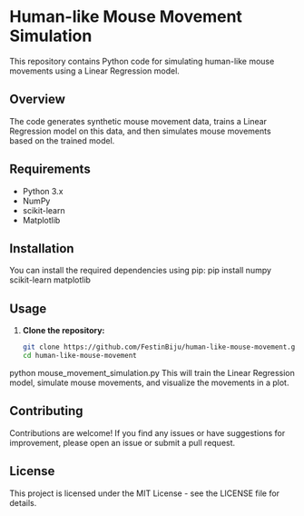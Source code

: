 # Human-like Mouse Movement Simulation

This repository contains Python code for simulating human-like mouse movements using a Linear Regression model.

## Overview

The code generates synthetic mouse movement data, trains a Linear Regression model on this data, and then simulates mouse movements based on the trained model.

## Requirements

- Python 3.x
- NumPy
- scikit-learn
- Matplotlib

## Installation

You can install the required dependencies using pip:
pip install numpy scikit-learn matplotlib


## Usage

1. **Clone the repository:**

   ```bash
   git clone https://github.com/FestinBiju/human-like-mouse-movement.git
   cd human-like-mouse-movement

python mouse_movement_simulation.py
This will train the Linear Regression model, simulate mouse movements, and visualize the movements in a plot.

## Contributing
Contributions are welcome! If you find any issues or have suggestions for improvement, please open an issue or submit a pull request.

## License
This project is licensed under the MIT License - see the LICENSE file for details.
